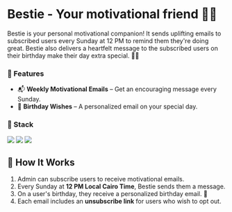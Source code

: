 # Bestie - Your motivational friend 💌✨

Bestie is your personal motivational companion! It sends uplifting emails to subscribed users every Sunday at 12 PM to remind them they're doing great.
Bestie also delivers a heartfelt message to the subscribed users on their birthday make their day extra special. 🎉🎂

### 🚀 Features
- 📬 **Weekly Motivational Emails** – Get an encouraging message every Sunday.
- 🎂 **Birthday Wishes** – A personalized email on your special day.

### 👾 Stack
<img src="https://img.shields.io/badge/Node%20js-339933?style=for-the-badge&logo=nodedotjs&logoColor=white" />
<img src="https://img.shields.io/badge/Sequelize-52B0E7?style=for-the-badge&logo=Sequelize&logoColor=white" />
<img src="https://img.shields.io/badge/Express%20js-000000?style=for-the-badge&logo=express&logoColor=white" />

## 📩 How It Works
1. Admin can subscribe users to receive motivational emails.
2. Every Sunday at **12 PM Local Cairo Time**, Bestie sends them a message.
3. On a user's birthday, they receive a personalized birthday email. 🥳
4. Each email includes an **unsubscribe link** for users who wish to opt out.
